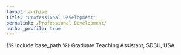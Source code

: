 ```yaml
---
layout: archive
title: "Professional Development"
permalink: /Professional Development/
author_profile: true
---
```


{% include base_path %}
Graduate Teaching Assistant, SDSU, USA
